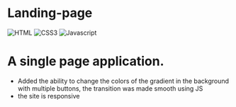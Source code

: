# Landing-page
![HTML](https://img.shields.io/badge/HTML5-E34F26?style=for-the-badge&logo=html5&logoColor=white)
![CSS3](https://img.shields.io/badge/CSS3-1572B6?style=for-the-badge&logo=css3&logoColor=white)
![Javascript](https://img.shields.io/badge/JavaScript-323330?style=for-the-badge&logo=javascript&logoColor=F7DF1E) 

<h1>A single page application.</h1>
<ul>
  <li>Added the ability to change the colors of the gradient in the background with multiple buttons, the transition was made smooth using JS</li>
  <li>the site is responsive</li>
</ul>
